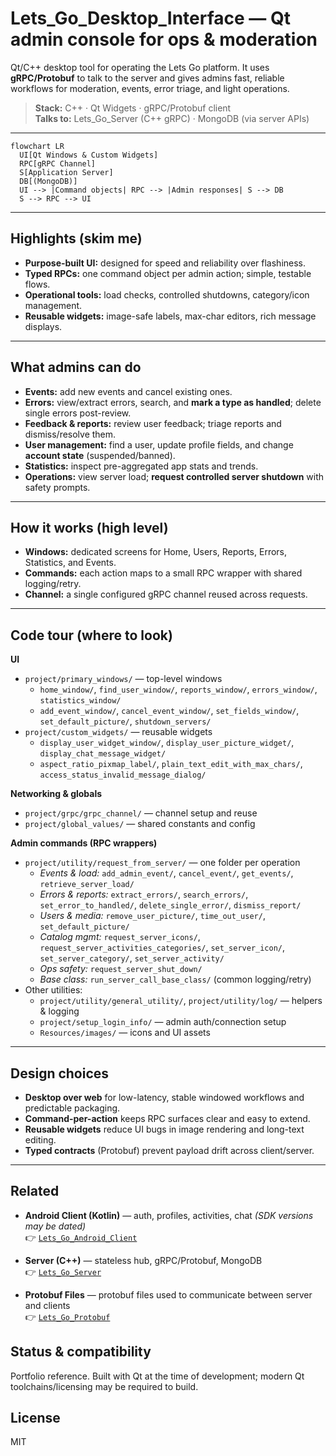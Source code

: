 # Lets_Go_Desktop_Interface — Qt admin console for ops & moderation

Qt/C++ desktop tool for operating the Lets Go platform. It uses **gRPC/Protobuf** to talk to the server and gives admins fast, reliable workflows for moderation, events, error triage, and light operations.

> **Stack:** C++ · Qt Widgets · gRPC/Protobuf client  
> **Talks to:** Lets_Go_Server (C++ gRPC) · MongoDB (via server APIs)

---

```mermaid
flowchart LR
  UI[Qt Windows & Custom Widgets]
  RPC[gRPC Channel]
  S[Application Server]
  DB[(MongoDB)]
  UI --> |Command objects| RPC --> |Admin responses| S --> DB
  S --> RPC --> UI
```

---

## Highlights (skim me)
- **Purpose-built UI:** designed for speed and reliability over flashiness.
- **Typed RPCs:** one command object per admin action; simple, testable flows.
- **Operational tools:** load checks, controlled shutdowns, category/icon management.
- **Reusable widgets:** image-safe labels, max-char editors, rich message displays.

---

## What admins can do
- **Events:** add new events and cancel existing ones.  
- **Errors:** view/extract errors, search, and **mark a type as handled**; delete single errors post-review.  
- **Feedback & reports:** review user feedback; triage reports and dismiss/resolve them.  
- **User management:** find a user, update profile fields, and change **account state** (suspended/banned).  
- **Statistics:** inspect pre-aggregated app stats and trends.  
- **Operations:** view server load; **request controlled server shutdown** with safety prompts.

---

## How it works (high level)
- **Windows:** dedicated screens for Home, Users, Reports, Errors, Statistics, and Events.  
- **Commands:** each action maps to a small RPC wrapper with shared logging/retry.  
- **Channel:** a single configured gRPC channel reused across requests.

---

## Code tour (where to look)

**UI**
- `project/primary_windows/` — top-level windows  
  - `home_window/`, `find_user_window/`, `reports_window/`, `errors_window/`, `statistics_window/`  
  - `add_event_window/`, `cancel_event_window/`, `set_fields_window/`, `set_default_picture/`, `shutdown_servers/`
- `project/custom_widgets/` — reusable widgets  
  - `display_user_widget_window/`, `display_user_picture_widget/`, `display_chat_message_widget/`  
  - `aspect_ratio_pixmap_label/`, `plain_text_edit_with_max_chars/`, `access_status_invalid_message_dialog/`

**Networking & globals**
- `project/grpc/grpc_channel/` — channel setup and reuse  
- `project/global_values/` — shared constants and config

**Admin commands (RPC wrappers)**
- `project/utility/request_from_server/` — one folder per operation  
  - *Events & load:* `add_admin_event/`, `cancel_event/`, `get_events/`, `retrieve_server_load/`  
  - *Errors & reports:* `extract_errors/`, `search_errors/`, `set_error_to_handled/`, `delete_single_error/`, `dismiss_report/`  
  - *Users & media:* `remove_user_picture/`, `time_out_user/`, `set_default_picture/`  
  - *Catalog mgmt:* `request_server_icons/`, `request_server_activities_categories/`, `set_server_icon/`, `set_server_category/`, `set_server_activity/`  
  - *Ops safety:* `request_server_shut_down/`  
  - *Base class:* `run_server_call_base_class/` (common logging/retry)
- Other utilities:  
  - `project/utility/general_utility/`, `project/utility/log/` — helpers & logging  
  - `project/setup_login_info/` — admin auth/connection setup  
  - `Resources/images/` — icons and UI assets

---

## Design choices
- **Desktop over web** for low-latency, stable windowed workflows and predictable packaging.  
- **Command-per-action** keeps RPC surfaces clear and easy to extend.  
- **Reusable widgets** reduce UI bugs in image rendering and long-text editing.  
- **Typed contracts** (Protobuf) prevent payload drift across client/server.

---

## Related

- **Android Client (Kotlin)** — auth, profiles, activities, chat *(SDK versions may be dated)*  
  👉 [`Lets_Go_Android_Client`](https://github.com/lets-go-app-pub/Lets_Go_Android_Client)

- **Server (C++)** — stateless hub, gRPC/Protobuf, MongoDB  
  👉 [`Lets_Go_Server`](https://github.com/lets-go-app-pub/Lets_Go_Server)

- **Protobuf Files** — protobuf files used to communicate between server and clients  
  👉 [`Lets_Go_Protobuf`](https://github.com/lets-go-app-pub/Lets_Go_Protobuf)

## Status & compatibility
Portfolio reference. Built with Qt at the time of development; modern Qt toolchains/licensing may be required to build.

## License
MIT
